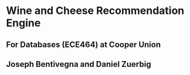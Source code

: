 # Wine and Cheese Recommendation Engine
## For Databases (ECE464) at Cooper Union
## Joseph Bentivegna and Daniel Zuerbig

